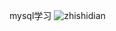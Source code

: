 mysql学习
![zhishidian](https://github.com/BlueGeneWW/Mysql/blob/master/images/MySQL%E5%9F%BA%E6%9C%AC%E8%AF%AD%E6%B3%95.xmind)
